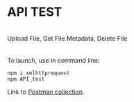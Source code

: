 # API TEST
<br>Upload File, Get File Metadata, Delete File</br>
<br></br>
To launch, use in command line:
```
npm i xmlhttprequest 
npm API_test
```


Link to [Postman collection](https://go.postman.co/workspace/My-Workspace~e48cfeae-67d8-4a41-84be-596d7dab5643/collection/18885479-1487254e-b023-4186-8e01-48017e09e870).

